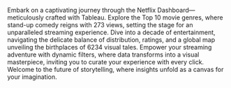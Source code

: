 Embark on a captivating journey through the Netflix Dashboard— meticulously crafted with Tableau. Explore the Top 10 movie genres, where stand-up comedy reigns with 273 views, setting the stage for an unparalleled streaming experience. Dive into a decade of entertainment, navigating the delicate balance of distribution, ratings, and a global map unveiling the birthplaces of 6234 visual tales. Empower your streaming adventure with dynamic filters, where data transforms into a visual masterpiece, inviting you to curate your experience with every click. Welcome to the future of storytelling, where insights unfold as a canvas for your imagination.
